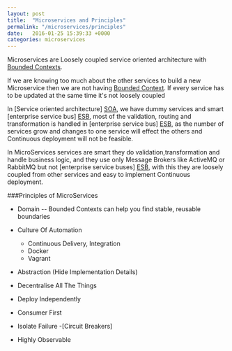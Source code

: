 ```yaml
---
layout: post
title:  "Microservices and Principles"
permalink: "/microservices/principles"
date:   2016-01-25 15:39:33 +0000
categories: microservices
---
```


Microservices are Loosely coupled service oriented architecture with [Bounded Contexts][Bounded-Context].


If we are knowing too much about the other services to build a new Microservice then we are not having [Bounded Context][Bounded-Context].
If every service has to be updated at the same time it's not loosely coupled

In [Service oriented architecture] [SOA], we have dummy services and smart [enterprise service bus] [ESB], most of the validation, routing and transformation is handled in [enterprise service bus] [ESB], as the number of services grow and changes to one service will effect the others and Continuous deployment will not be feasible.

 In MicroServices services are smart they do validation,transformation and handle business logic, and they use only Message Brokers like ActiveMQ or RabbitMQ but not [enterprise service buses] [ESB], with this they are loosely coupled from other services and easy to implement  Continuous deployment.

###Principles of MicroServices

- Domain -- Bounded Contexts can help you find stable, reusable boundaries
- Culture Of Automation
	- Continuous Delivery, Integration
	- Docker
	- Vagrant

- Abstraction (Hide Implementation Details)
- Decentralise All The Things
- Deploy Independently
- Consumer First
- Isolate Failure -[Circuit Breakers]
- Highly Observable



[Bounded-Context]: http://martinfowler.com/bliki/BoundedContext.html
[ESB]:https://en.wikipedia.org/wiki/Enterprise_service_bus
[SOA]:https://en.wikipedia.org/wiki/Service-oriented_architecture
